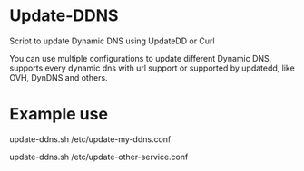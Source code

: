 # Update-DDNS

Script to update Dynamic DNS using UpdateDD or Curl

You can use multiple configurations to update different Dynamic DNS, supports every dynamic dns with url support or supported by updatedd, like OVH, DynDNS and others.

# Example use

update-ddns.sh /etc/update-my-ddns.conf

update-ddns.sh /etc/update-other-service.conf
